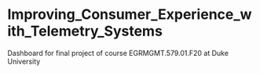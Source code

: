 # Improving_Consumer_Experience_with_Telemetry_Systems
Dashboard for final project of course EGRMGMT.579.01.F20 at Duke University

